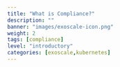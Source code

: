```yaml
---
title: "What is Compliance?"
description: ""
banner: "images/exoscale-icon.png"
weight: 2
tags: [compliance]
level: "introductory"
categories: [exoscale,kubernetes]
---
```

